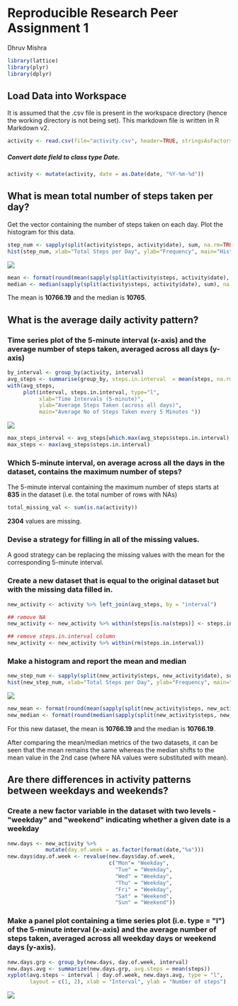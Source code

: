 # Reproducible Research Peer Assignment 1
Dhruv Mishra  


```r
library(lattice)
library(plyr)
library(dplyr)
```

## Load Data into Workspace

It is assumed that the .csv file is present in the workspace directory (hence the working directory is not being set). This markdown file is written in R Markdown v2.


```r
activity <- read.csv(file="activity.csv", header=TRUE, stringsAsFactors=F, quote="\"")
```

##### Convert date field to class type Date.


```r
activity <- mutate(activity, date = as.Date(date, "%Y-%m-%d"))
```

## What is mean total number of steps taken per day?

Get the vector containing the number of steps taken on each day. Plot the histogram for this data.

```r
step_num <- sapply(split(activity$steps, activity$date), sum, na.rm=TRUE)
hist(step_num, xlab="Total Steps per Day", ylab="Frequency", main="Histogram of Total Steps taken per day", breaks=25)
```

![](PA1_template_files/figure-html/unnamed-chunk-3-1.png) 

```r
mean <- format(round(mean(sapply(split(activity$steps, activity$date), sum), na.rm=TRUE),3),nsmall=2)
median <- median(sapply(split(activity$steps, activity$date), sum), na.rm=TRUE)
```

The mean is **10766.19** and the median is **10765**.

## What is the average daily activity pattern?

### Time series plot of the 5-minute interval (x-axis) and the average number of steps taken, averaged across all days (y-axis)


```r
by_interval <- group_by(activity, interval)
avg_steps <- summarise(group_by, steps.in.interval  = mean(steps, na.rm = TRUE))
with(avg_steps, 
     plot(interval, steps.in.interval, type="l", 
          xlab="Time Intervals (5-minute)", 
          ylab="Average Steps Taken (across all days)", 
          main="Average No of Steps Taken every 5 Minutes "))
```

![](PA1_template_files/figure-html/unnamed-chunk-4-1.png) 

```r
max_steps_interval <- avg_steps[which.max(avg_steps$steps.in.interval), ]$interval
max_steps <- max(avg_steps$steps.in.interval)
```
### Which 5-minute interval, on average across all the days in the dataset, contains the maximum number of steps?
The 5-minute interval containing the maximum number of steps starts at **835** in the dataset (i.e. the total number of rows with NAs)

```r
total_missing_val <- sum(is.na(activity))
```
**2304** values are missing.

### Devise a strategy for filling in all of the missing values.
A good strategy can be replacing the missing values with the mean for the corresponding 5-minute interval.

### Create a new dataset that is equal to the original dataset but with the missing data filled in.


```r
new_activity <- activity %>% left_join(avg_steps, by = "interval")

## remove NA
new_activity <- new_activity %>% within(steps[is.na(steps)] <- steps.in.interval[is.na(steps)])

## remove steps.in.interval column
new_activity <- new_activity %>% within(rm(steps.in.interval))
```

### Make a histogram and report the mean and median

```r
new_step_num <- sapply(split(new_activity$steps, new_activity$date), sum, na.rm=TRUE)
hist(new_step_num, xlab="Total Steps per Day", ylab="Frequency", main="Steps taken per day with NA values replaced", breaks=25)
```

![](PA1_template_files/figure-html/unnamed-chunk-7-1.png) 

```r
new_mean <- format(round(mean(sapply(split(new_activity$steps, new_activity$date), sum), na.rm=TRUE),2),nsmall=2)
new_median <- format(round(median(sapply(split(new_activity$steps, new_activity$date), sum), na.rm=TRUE),2),nsmall=2)
```
For this new dataset, the mean is **10766.19** and the median is **10766.19**.

After comparing the mean/median metrics of the two datasets, it can be seen that the mean remains the  same whereas the median shifts to the mean value in the 2nd case (where NA values were substituted with mean).

## Are there differences in activity patterns between weekdays and weekends?

### Create a new factor variable in the dataset with two levels - "weekday" and "weekend" indicating whether a given date is a weekday


```r
new.days <- new_activity %>%
            mutate(day.of.week = as.factor(format(date,"%a")))
new.days$day.of.week <- revalue(new.days$day.of.week, 
                                c("Mon"= "Weekday",
                                  "Tue" = "Weekday",
                                  "Wed" = "Weekday",
                                  "Thu" = "Weekday",
                                  "Fri" = "Weekday",
                                  "Sat" = "Weekend",
                                  "Sun" = "Weekend"))
```


### Make a panel plot containing a time series plot (i.e. type = "l") of the 5-minute interval (x-axis) and the average number of steps taken, averaged across all weekday days or weekend days (y-axis).

```r
new.days.grp <- group_by(new.days, day.of.week, interval)
new.days.avg <- summarize(new.days.grp, avg.steps = mean(steps))
xyplot(avg.steps ~ interval | day.of.week, new.days.avg, type = "l", 
       layout = c(1, 2), xlab = "Interval", ylab = "Number of steps")
```

![](PA1_template_files/figure-html/unnamed-chunk-9-1.png) 
